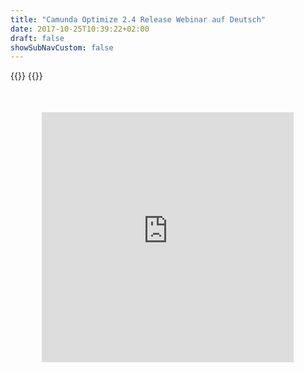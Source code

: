 ```yaml
---
title: "Camunda Optimize 2.4 Release Webinar auf Deutsch"
date: 2017-10-25T10:39:22+02:00
draft: false
showSubNavCustom: false
---
```


{{<highlight title="Camunda Optimize 2.4 Release Webinar auf Deutsch" >}}
{{</highlight>}}
<div align="center" style="margin-bottom: 100px;margin-top: 50px;">
  <iframe src="https://player.vimeo.com/video/328650936" class="embed-responsive-item" width="80%" height="400" frameborder="0" allow="fullscreen"></iframe>
</div>

